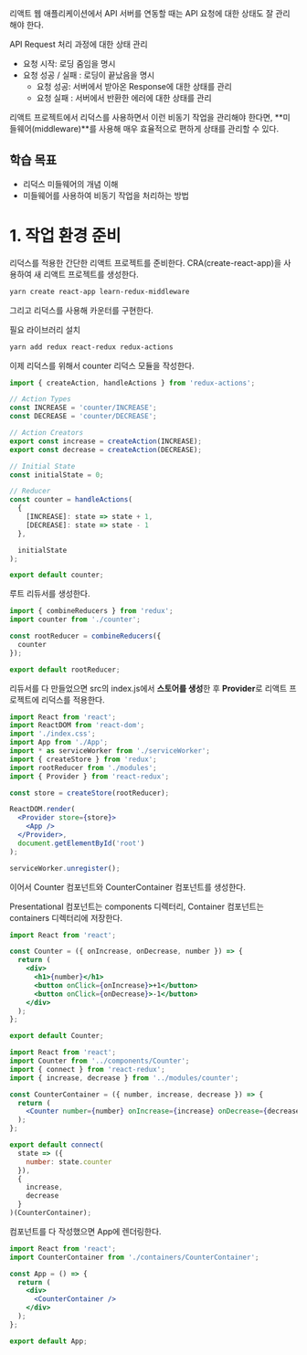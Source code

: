 리액트 웹 애플리케이션에서 API 서버를 연동할 때는 API 요청에 대한 상태도 잘 관리해야 한다.

API Request 처리 과정에 대한 상태 관리

- 요청 시작: 로딩 줌임을 명시
- 요청 성공 / 실패 : 로딩이 끝났음을 명시
  - 요청 성공: 서버에서 받아온 Response에 대한 상태를 관리
  - 요청 실패 : 서버에서 반환한 에러에 대한 상태를 관리

리액트 프로젝트에서 리덕스를 사용하면서 이런 비동기 작업을 관리해야 한다면, **미들웨어(middleware)**를 사용해 매우 효율적으로 편하게 상태를 관리할 수 있다.

## 학습 목표

- 리덕스 미들웨어의 개념 이해
- 미들웨어를 사용하여 비동기 작업을 처리하는 방법

# 1. 작업 환경 준비

리덕스를 적용한 간단한 리액트 프로젝트를 준비한다. CRA(create-react-app)을 사용하여 새 리액트 프로젝트를 생성한다.

```bash
yarn create react-app learn-redux-middleware
```

그리고 리덕스를 사용해 카운터를 구현한다.

필요 라이브러리 설치

```bash
yarn add redux react-redux redux-actions
```

이제 리덕스를 위해서 counter 리덕스 모듈을 작성한다.

```javascript
import { createAction, handleActions } from 'redux-actions';

// Action Types
const INCREASE = 'counter/INCREASE';
const DECREASE = 'counter/DECREASE';

// Action Creators
export const increase = createAction(INCREASE);
export const decrease = createAction(DECREASE);

// Initial State
const initialState = 0;

// Reducer
const counter = handleActions(
  {
    [INCREASE]: state => state + 1,
    [DECREASE]: state => state - 1
  },

  initialState
);

export default counter;
```

루트 리듀서를 생성한다.

```javascript
import { combineReducers } from 'redux';
import counter from './counter';

const rootReducer = combineReducers({
  counter
});

export default rootReducer;
```

리듀서를 다 만들었으면 src의 index.js에서 **스토어를 생성**한 후 **Provider**로 리액트 프로젝트에 리덕스를 적용한다.

```jsx
import React from 'react';
import ReactDOM from 'react-dom';
import './index.css';
import App from './App';
import * as serviceWorker from './serviceWorker';
import { createStore } from 'redux';
import rootReducer from './modules';
import { Provider } from 'react-redux';

const store = createStore(rootReducer);

ReactDOM.render(
  <Provider store={store}>
    <App />
  </Provider>,
  document.getElementById('root')
);

serviceWorker.unregister();
```

이어서 Counter 컴포넌트와 CounterContainer 컴포넌트를 생성한다.

Presentational 컴포넌트는 components 디렉터리, Container 컴포넌트는 containers 디렉터리에 저장한다.

```jsx
import React from 'react';

const Counter = ({ onIncrease, onDecrease, number }) => {
  return (
    <div>
      <h1>{number}</h1>
      <button onClick={onIncrease}>+1</button>
      <button onClick={onDecrease}>-1</button>
    </div>
  );
};

export default Counter;
```

```jsx
import React from 'react';
import Counter from '../components/Counter';
import { connect } from 'react-redux';
import { increase, decrease } from '../modules/counter';

const CounterContainer = ({ number, increase, decrease }) => {
  return (
    <Counter number={number} onIncrease={increase} onDecrease={decrease} />
  );
};

export default connect(
  state => ({
    number: state.counter
  }),
  {
    increase,
    decrease
  }
)(CounterContainer);
```

컴포넌트를 다 작성했으면 App에 렌더링한다.

```jsx
import React from 'react';
import CounterContainer from './containers/CounterContainer';

const App = () => {
  return (
    <div>
      <CounterContainer />
    </div>
  );
};

export default App;
```

